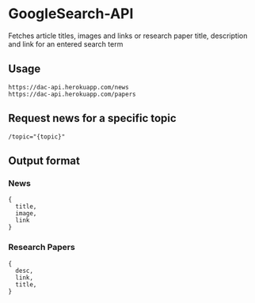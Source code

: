 # GoogleSearch-API
Fetches article titles, images and links or research paper title, description and link for an entered search term

## Usage

```
https://dac-api.herokuapp.com/news
https://dac-api.herokuapp.com/papers
```

## Request news for a specific topic

```
/topic="{topic}"
```

## Output format

### News

```
{
  title,
  image,
  link
}
```

### Research Papers

```
{
  desc,
  link,
  title,
}
```
